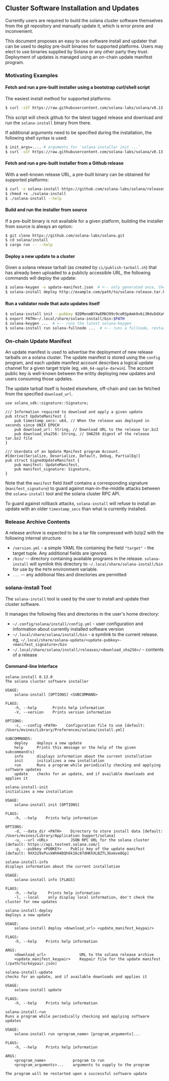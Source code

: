 ## Cluster Software Installation and Updates
Currently users are required to build the solana cluster software themselves
from the git repository and manually update it, which is error prone and
inconvenient.

This document proposes an easy to use software install and updater that can be
used to deploy pre-built binaries for supported platforms.  Users may elect to
use binaries supplied by Solana or any other party they trust.  Deployment of
updates is managed using an on-chain update manifest program.

### Motivating Examples
#### Fetch and run a pre-built installer using a bootstrap curl/shell script
The easiest install method for supported platforms:
```bash
$ curl -sSf https://raw.githubusercontent.com/solana-labs/solana/v0.13.0/install/solana-install-init.sh | sh
```

This script will check github for the latest tagged release and download and run the
`solana-install` binary from there.


If additional arguments need to be specified during the installation, the
following shell syntax is used:
```bash
$ init_args=.... # arguments for `solana-installer init ...`
$ curl -sSf https://raw.githubusercontent.com/solana-labs/solana/v0.13.0/install/solana-install-init.sh | sh -s - ${init_args}
```

#### Fetch and run a pre-built installer from a Github release
With a well-known release URL, a pre-built binary can be obtained for supported
platforms:

```bash
$ curl -o solana-install https://github.com/solana-labs/solana/releases/download/v0.13.0/solana-install-x86_64-apple-darwin
$ chmod +x ./solana-install
$ ./solana-install --help
```

#### Build and run the installer from source
If a pre-built binary is not available for a given platform, building the
installer from source is always an option:
```bash
$ git clone https://github.com/solana-labs/solana.git
$ cd solana/install
$ cargo run -- --help
```

#### Deploy a new update to a cluster
Given a solana release tarball (as created by `ci/publish-tarball.sh`) that has already been uploaded to a publicly accessible URL,
the following commands will deploy the update:
```bash
$ solana-keygen -o update-manifest.json  # <-- only generated once, the public key is shared with users
$ solana-install deploy http://example.com/path/to/solana-release.tar.bz2 update-manifest.json
```

#### Run a validator node that auto updates itself
```bash
$ solana-install init --pubkey 92DMonmBYXwEMHJ99c9ceRSpAmk9v6i3RdvDdXaVcrfj  # <-- pubkey is obtained from whoever is deploying the updates
$ export PATH=~/.local/share/solana-install/bin:$PATH
$ solana-keygen ...  # <-- runs the latest solana-keygen
$ solana-install run solana-fullnode ...  # <-- runs a fullnode, restarting it as necesary when an update is applied
```

### On-chain Update Manifest
An update manifest is used to advertise the deployment of new release tarballs
on a solana cluster.  The update manifest is stored using the `config` program,
and each update manifest account describes a logical update channel for a given
target triple (eg, `x86_64-apple-darwin`).  The account public key is well-known
between the entity deploying new updates and users consuming those updates.

The update tarball itself is hosted elsewhere, off-chain and can be fetched from
the specified `download_url`.

```rust,ignore
use solana_sdk::signature::Signature;

/// Information required to download and apply a given update
pub struct UpdateManifest {
    pub timestamp_secs: u64, // When the release was deployed in seconds since UNIX EPOCH
    pub download_url: String, // Download URL to the release tar.bz2
    pub download_sha256: String, // SHA256 digest of the release tar.bz2 file
}

/// Userdata of an Update Manifest program Account.
#[derive(Serialize, Deserialize, Default, Debug, PartialEq)]
pub struct SignedUpdateManifest {
    pub manifest: UpdateManifest,
    pub manifest_signature: Signature,
}

```

Note that the `manifest` field itself contains a corresponding signature
(`manifest_signature`) to guard against man-in-the-middle attacks between the
`solana-install` tool and the solana cluster RPC API.

To guard against rollback attacks, `solana-install` will refuse to install an
update with an older `timestamp_secs` than what is currently installed.

### Release Archive Contents
A release archive is expected to be a tar file compressed with
bzip2 with the following internal structure:

* `/version.yml` - a simple YAML file containing the field `"target"` - the
  target tuple.  Any additional fields are ignored.
* `/bin/` -- directory containing available programs in the release.
  `solana-install` will symlink this directory to
  `~/.local/share/solana-install/bin` for use by the `PATH` environment
  variable.
* `...` -- any additional files and directories are permitted

### solana-install Tool
The `solana-install` tool is used by the user to install and update their cluster software.

It manages the following files and directories in the user's home directory:
* `~/.config/solana/install/config.yml` - user configuration and information about currently installed software version
* `~/.local/share/solana/install/bin` - a symlink to the current release. eg, `~/.local/share/solana-update/<update-pubkey>-<manifest_signature>/bin`
* `~/.local/share/solana/install/releases/<download_sha256>/` - contents of a release

#### Command-line Interface
```manpage
solana-install 0.13.0
The solana cluster software installer

USAGE:
    solana-install [OPTIONS] <SUBCOMMAND>

FLAGS:
    -h, --help       Prints help information
    -V, --version    Prints version information

OPTIONS:
    -c, --config <PATH>    Configuration file to use [default: /Users/mvines/Library/Preferences/solana/install.yml]

SUBCOMMANDS:
    deploy    deploys a new update
    help      Prints this message or the help of the given subcommand(s)
    info      displays information about the current installation
    init      initializes a new installation
    run       Runs a program while periodically checking and applying software updates
    update    checks for an update, and if available downloads and applies it
```

```manpage
solana-install-init
initializes a new installation

USAGE:
    solana-install init [OPTIONS]

FLAGS:
    -h, --help    Prints help information

OPTIONS:
    -d, --data_dir <PATH>    Directory to store install data [default: /Users/mvines/Library/Application Support/solana]
    -u, --url <URL>          JSON RPC URL for the solana cluster [default: https://api.testnet.solana.com/]
    -p, --pubkey <PUBKEY>    Public key of the update manifest [default: 9XX329sPuskWhH4DQh6k16c87dHKhXLBZTL3Gxmve8Gp]
```

```manpage
solana-install-info
displays information about the current installation

USAGE:
    solana-install info [FLAGS]

FLAGS:
    -h, --help     Prints help information
    -l, --local    only display local information, don't check the cluster for new updates
```

```manpage
solana-install-deploy
deploys a new update

USAGE:
    solana-install deploy <download_url> <update_manifest_keypair>

FLAGS:
    -h, --help    Prints help information

ARGS:
    <download_url>               URL to the solana release archive
    <update_manifest_keypair>    Keypair file for the update manifest (/path/to/keypair.json)
```

```manpage
solana-install-update
checks for an update, and if available downloads and applies it

USAGE:
    solana-install update

FLAGS:
    -h, --help    Prints help information
```

```manpage
solana-install-run
Runs a program while periodically checking and applying software updates

USAGE:
    solana-install run <program_name> [program_arguments]...

FLAGS:
    -h, --help    Prints help information

ARGS:
    <program_name>            program to run
    <program_arguments>...    arguments to supply to the program

The program will be restarted upon a successful software update
```
